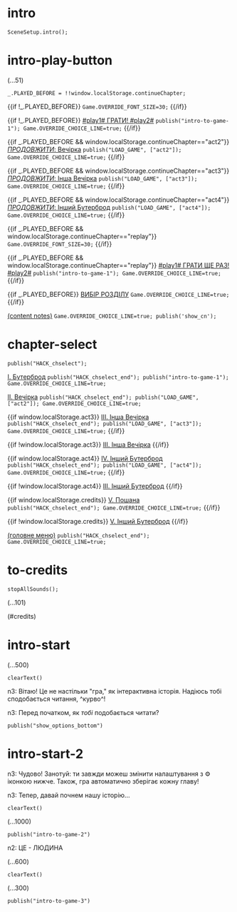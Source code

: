# intro

`SceneSetup.intro();`

# intro-play-button

(...51)

```
_.PLAYED_BEFORE = !!window.localStorage.continueChapter;
```

{{if !_.PLAYED_BEFORE}}
`Game.OVERRIDE_FONT_SIZE=30;`
{{/if}}

{{if !_.PLAYED_BEFORE}}
[#play1# ГРАТИ! #play2#](#intro-start) `publish("intro-to-game-1"); Game.OVERRIDE_CHOICE_LINE=true;`
{{/if}}

{{if _.PLAYED_BEFORE && window.localStorage.continueChapter=="act2"}}
[_ПРОДОВЖИТИ_: Вечірка](#act2) `publish("LOAD_GAME", ["act2"]); Game.OVERRIDE_CHOICE_LINE=true;`
{{/if}}

{{if _.PLAYED_BEFORE && window.localStorage.continueChapter=="act3"}}
[_ПРОДОВЖИТИ_: Інша Вечірка](#act3) `publish("LOAD_GAME", ["act3"]); Game.OVERRIDE_CHOICE_LINE=true;`
{{/if}}

{{if _.PLAYED_BEFORE && window.localStorage.continueChapter=="act4"}}
[_ПРОДОВЖИТИ_: Інший Бутерброд](#act4) `publish("LOAD_GAME", ["act4"]); Game.OVERRIDE_CHOICE_LINE=true;`
{{/if}}

{{if _.PLAYED_BEFORE && window.localStorage.continueChapter=="replay"}}
`Game.OVERRIDE_FONT_SIZE=30;`
{{/if}}

{{if _.PLAYED_BEFORE && window.localStorage.continueChapter=="replay"}}
[#play1# ГРАТИ ЩЕ РАЗ! #play2#](#intro-start) `publish("intro-to-game-1"); Game.OVERRIDE_CHOICE_LINE=true;`
{{/if}}

{{if _.PLAYED_BEFORE}}
[ВИБІР РОЗДІЛУ](#chapter-select) `Game.OVERRIDE_CHOICE_LINE=true;`
{{/if}}

[(content notes)](#intro-play-button) `Game.OVERRIDE_CHOICE_LINE=true; publish('show_cn');`

# chapter-select

`publish("HACK_chselect");`

[I. Бутерброд](#intro-start) `publish("HACK_chselect_end"); publish("intro-to-game-1"); Game.OVERRIDE_CHOICE_LINE=true;`

[II. Вечірка](#act2) `publish("HACK_chselect_end"); publish("LOAD_GAME", ["act2"]); Game.OVERRIDE_CHOICE_LINE=true;`

{{if window.localStorage.act3}}
[III. Інша Вечірка](#act3) `publish("HACK_chselect_end"); publish("LOAD_GAME", ["act3"]); Game.OVERRIDE_CHOICE_LINE=true;`
{{/if}}

{{if !window.localStorage.act3}}
[III. Інша Вечірка]()
{{/if}}

{{if window.localStorage.act4}}
[IV. Інший Бутерброд](#act4) `publish("HACK_chselect_end"); publish("LOAD_GAME", ["act4"]); Game.OVERRIDE_CHOICE_LINE=true;`
{{/if}}

{{if !window.localStorage.act4}}
[III. Інший Бутерброд]()
{{/if}}

{{if window.localStorage.credits}}
[V. Пошана](#to-credits) `publish("HACK_chselect_end"); Game.OVERRIDE_CHOICE_LINE=true;`
{{/if}}

{{if !window.localStorage.credits}}
[V. Інший Бутерброд]()
{{/if}}

[(головне меню)](#intro-play-button) `publish("HACK_chselect_end"); Game.OVERRIDE_CHOICE_LINE=true;`

# to-credits

`stopAllSounds();`

(...101)

(#credits)

# intro-start

(...500)

`clearText()`

n3: Вітаю! Це не настільки "гра," як інтерактивна історія. Надіюсь тобі сподобається читання, ^курво^!

n3: Перед початком, як *тобі* подобається читати?

`publish("show_options_bottom")`

# intro-start-2

n3: Чудово! Занотуй: ти завжди можеш змінити налаштування з ⚙ іконкою нижче. Також, гра автоматично зберігає кожну главу!

n3: Тепер, давай почнем нашу історію...

`clearText()`

(...1000)

`publish("intro-to-game-2")`

n2: ЦЕ - ЛЮДИНА

(...600)

`clearText()`

(...300)

`publish("intro-to-game-3")`
